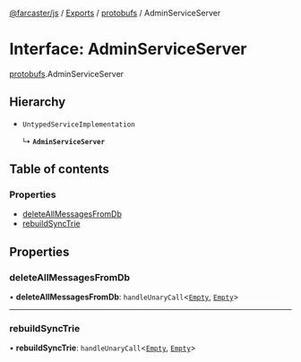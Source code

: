 [@farcaster/js](../README.md) / [Exports](../modules.md) / [protobufs](../modules/protobufs.md) / AdminServiceServer

# Interface: AdminServiceServer

[protobufs](../modules/protobufs.md).AdminServiceServer

## Hierarchy

- `UntypedServiceImplementation`

  ↳ **`AdminServiceServer`**

## Table of contents

### Properties

- [deleteAllMessagesFromDb](protobufs.AdminServiceServer.md#deleteallmessagesfromdb)
- [rebuildSyncTrie](protobufs.AdminServiceServer.md#rebuildsynctrie)

## Properties

### deleteAllMessagesFromDb

• **deleteAllMessagesFromDb**: `handleUnaryCall`<[`Empty`](../modules/protobufs.md#empty), [`Empty`](../modules/protobufs.md#empty)\>

___

### rebuildSyncTrie

• **rebuildSyncTrie**: `handleUnaryCall`<[`Empty`](../modules/protobufs.md#empty), [`Empty`](../modules/protobufs.md#empty)\>
